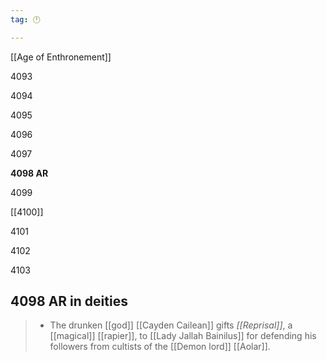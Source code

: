 ```yaml
---
tag: 🕛

---
```

[[Age of Enthronement]]


4093

4094

4095

4096

4097

**4098 AR**

4099

[[4100]]

4101

4102

4103



## 4098 AR in deities

>  - The drunken [[god]] [[Cayden Cailean]] gifts *[[Reprisal]]*, a [[magical]] [[rapier]], to [[Lady Jallah Bainilus]] for defending his followers from cultists of the [[Demon lord]] [[Aolar]].






